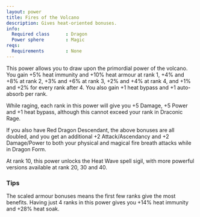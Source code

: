 ```yaml
---
layout: power
title: Fires of the Volcano
description: Gives heat-oriented bonuses.
info:
  Required class      : Dragon
  Power sphere        : Magic
reqs:
  Requirements        : None
---
```


This power allows you to draw upon the primordial power of the volcano.  You
gain +5% heat immunity and +10% heat armour at rank 1, +4% and +8% at rank 2,
+3% and +6% at rank 3, +2% and +4% at rank 4, and +1% and +2% for every rank
after 4.  You also gain +1 heat bypass and +1 auto-absorb per rank.

While raging, each rank in this power will give you +5 Damage, +5 Power and +1
heat bypass, although this cannot exceed your rank in Draconic Rage.

If you also have Red Dragon Descendant, the above bonuses are all doubled, and
you get an additional +2 Attack/Ascendancy and +2 Damage/Power to both your
physical and magical fire breath attacks while in Dragon Form.

At rank 10, this power unlocks the Heat Wave spell sigil, with more powerful
versions available at rank 20, 30 and 40.

### Tips
The scaled armour bonuses means the first few ranks give the most benefits. Having just 4 ranks in this power gives you +14% heat immunity and +28% heat soak.

